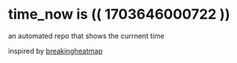 # time_now is (( 1703646000722 ))

an automated repo that shows the currnent time

inspired by [breakingheatmap](https://github.com/breakingheatmap/breakingheatmap)